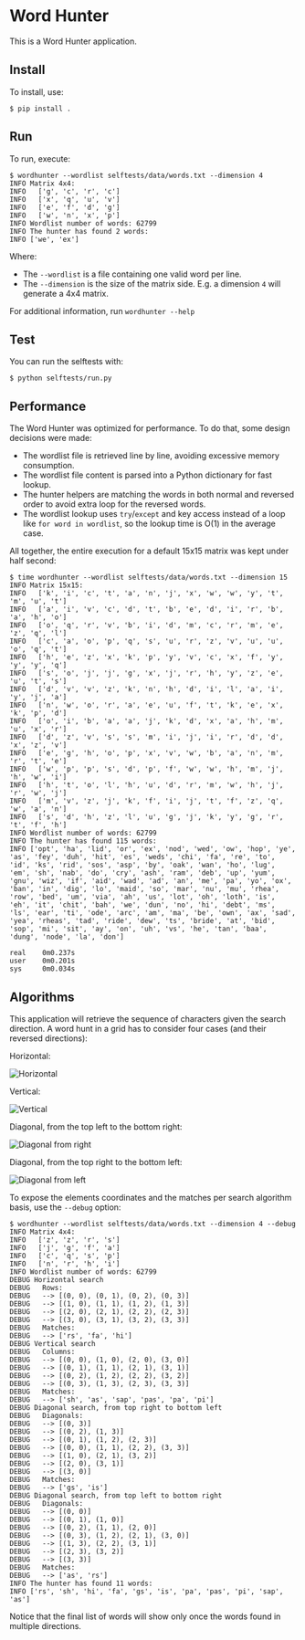 Word Hunter
===========

This is a Word Hunter application.

Install
-------

To install, use:

```
$ pip install .
```

Run
---

To run, execute:

```
$ wordhunter --wordlist selftests/data/words.txt --dimension 4
INFO Matrix 4x4:
INFO   ['g', 'c', 'r', 'c']
INFO   ['x', 'q', 'u', 'v']
INFO   ['e', 'f', 'd', 'g']
INFO   ['w', 'n', 'x', 'p']
INFO Wordlist number of words: 62799
INFO The hunter has found 2 words:
INFO ['we', 'ex']
```

Where:
 - The `--wordlist` is a file containing one valid word per line.
 - The `--dimension` is the size of the matrix side. E.g. a dimension `4`
 will generate a 4x4 matrix.

For additional information, run `wordhunter --help`

Test
----

You can run the selftests with:

```
$ python selftests/run.py
```

Performance
-----------

The Word Hunter was optimized for performance. To do that, some
design decisions were made:

- The wordlist file is retrieved line by line, avoiding excessive
  memory consumption.
- The wordlist file content is parsed into a Python dictionary for
  fast lookup.
- The hunter helpers are matching the words in both normal and
  reversed order to avoid extra loop for the reversed words.
- The wordlist lookup uses `try`/`except` and key access instead
  of a loop like `for word in wordlist`, so the lookup time is
  O(1) in the average case.

All together, the entire execution for a default 15x15 matrix was kept
under half second:

```
$ time wordhunter --wordlist selftests/data/words.txt --dimension 15
INFO Matrix 15x15:
INFO   ['k', 'i', 'c', 't', 'a', 'n', 'j', 'x', 'w', 'w', 'y', 't', 'm', 'u', 't']
INFO   ['a', 'i', 'v', 'c', 'd', 't', 'b', 'e', 'd', 'i', 'r', 'b', 'a', 'h', 'o']
INFO   ['o', 'q', 'r', 'v', 'b', 'i', 'd', 'm', 'c', 'r', 'm', 'e', 'z', 'q', 'l']
INFO   ['c', 'a', 'o', 'p', 'q', 's', 'u', 'r', 'z', 'v', 'u', 'u', 'o', 'q', 't']
INFO   ['h', 'e', 'z', 'x', 'k', 'p', 'y', 'v', 'c', 'x', 'f', 'y', 'y', 'y', 'q']
INFO   ['s', 'o', 'j', 'j', 'g', 'x', 'j', 'r', 'h', 'y', 'z', 'e', 'u', 't', 's']
INFO   ['d', 'v', 'v', 'z', 'k', 'n', 'h', 'd', 'i', 'l', 'a', 'i', 'y', 'j', 'a']
INFO   ['n', 'w', 'o', 'r', 'a', 'e', 'u', 'f', 't', 'k', 'e', 'x', 'k', 'p', 'd']
INFO   ['o', 'i', 'b', 'a', 'a', 'j', 'k', 'd', 'x', 'a', 'h', 'm', 'u', 'x', 'r']
INFO   ['d', 'z', 'v', 's', 's', 'm', 'i', 'j', 'i', 'r', 'd', 'd', 'x', 'z', 'v']
INFO   ['e', 'g', 'h', 'o', 'p', 'x', 'v', 'w', 'b', 'a', 'n', 'm', 'r', 't', 'e']
INFO   ['w', 'p', 'p', 's', 'd', 'p', 'f', 'w', 'w', 'h', 'm', 'j', 'h', 'w', 'i']
INFO   ['h', 't', 'o', 'l', 'h', 'u', 'd', 'r', 'm', 'w', 'h', 'j', 'r', 'w', 'j']
INFO   ['m', 'v', 'z', 'j', 'k', 'f', 'i', 'j', 't', 'f', 'z', 'q', 'w', 'a', 'n']
INFO   ['s', 'd', 'h', 'z', 'l', 'u', 'g', 'j', 'k', 'y', 'g', 'r', 't', 'f', 'h']
INFO Wordlist number of words: 62799
INFO The hunter has found 115 words:
INFO ['opt', 'ha', 'lid', 'or', 'ex', 'nod', 'wed', 'ow', 'hop', 'ye', 'as', 'fey', 'duh', 'hit', 'es', 'weds', 'chi', 'fa', 're', 'to', 'id', 'ks', 'rid', 'sos', 'asp', 'by', 'oak', 'wan', 'ho', 'lug', 'em', 'sh', 'nab', 'do', 'cry', 'ash', 'ram', 'deb', 'up', 'yum', 'gnu', 'wiz', 'if', 'aid', 'wad', 'ad', 'an', 'me', 'pa', 'yo', 'ox', 'ban', 'in', 'dig', 'lo', 'maid', 'so', 'mar', 'nu', 'mu', 'rhea', 'row', 'bed', 'um', 'via', 'ah', 'us', 'lot', 'oh', 'loth', 'is', 'eh', 'it', 'chit', 'bah', 'we', 'dun', 'no', 'hi', 'debt', 'ms', 'ls', 'ear', 'ti', 'ode', 'arc', 'am', 'ma', 'be', 'own', 'ax', 'sad', 'yea', 'rheas', 'tad', 'ride', 'dew', 'ts', 'bride', 'at', 'bid', 'sop', 'mi', 'sit', 'ay', 'on', 'uh', 'vs', 'he', 'tan', 'baa', 'dung', 'node', 'la', 'don']

real	0m0.237s
user	0m0.201s
sys     0m0.034s
```

Algorithms
----------

This application will retrieve the sequence of characters given the search direction. A word hunt in a grid
has to consider four cases (and their reversed directions):

Horizontal:

![Horizontal](img/horizontal.jpg)

Vertical:

![Vertical](img/vertical.jpg)

Diagonal, from the top left to the bottom right:

![Diagonal from right](img/diagonal_from_left.jpg)

Diagonal, from the top right to the bottom left:

![Diagonal from left](img/diagonal_from_right.jpg)

To expose the elements coordinates and the matches per search algorithm basis, use the `--debug` option:

```
$ wordhunter --wordlist selftests/data/words.txt --dimension 4 --debug
INFO Matrix 4x4:
INFO   ['z', 'z', 'r', 's']
INFO   ['j', 'g', 'f', 'a']
INFO   ['c', 'q', 's', 'p']
INFO   ['n', 'r', 'h', 'i']
INFO Wordlist number of words: 62799
DEBUG Horizontal search
DEBUG   Rows:
DEBUG   --> [(0, 0), (0, 1), (0, 2), (0, 3)]
DEBUG   --> [(1, 0), (1, 1), (1, 2), (1, 3)]
DEBUG   --> [(2, 0), (2, 1), (2, 2), (2, 3)]
DEBUG   --> [(3, 0), (3, 1), (3, 2), (3, 3)]
DEBUG   Matches:
DEBUG   --> ['rs', 'fa', 'hi']
DEBUG Vertical search
DEBUG   Columns:
DEBUG   --> [(0, 0), (1, 0), (2, 0), (3, 0)]
DEBUG   --> [(0, 1), (1, 1), (2, 1), (3, 1)]
DEBUG   --> [(0, 2), (1, 2), (2, 2), (3, 2)]
DEBUG   --> [(0, 3), (1, 3), (2, 3), (3, 3)]
DEBUG   Matches:
DEBUG   --> ['sh', 'as', 'sap', 'pas', 'pa', 'pi']
DEBUG Diagonal search, from top right to bottom left
DEBUG   Diagonals:
DEBUG   --> [(0, 3)]
DEBUG   --> [(0, 2), (1, 3)]
DEBUG   --> [(0, 1), (1, 2), (2, 3)]
DEBUG   --> [(0, 0), (1, 1), (2, 2), (3, 3)]
DEBUG   --> [(1, 0), (2, 1), (3, 2)]
DEBUG   --> [(2, 0), (3, 1)]
DEBUG   --> [(3, 0)]
DEBUG   Matches:
DEBUG   --> ['gs', 'is']
DEBUG Diagonal search, from top left to bottom right
DEBUG   Diagonals:
DEBUG   --> [(0, 0)]
DEBUG   --> [(0, 1), (1, 0)]
DEBUG   --> [(0, 2), (1, 1), (2, 0)]
DEBUG   --> [(0, 3), (1, 2), (2, 1), (3, 0)]
DEBUG   --> [(1, 3), (2, 2), (3, 1)]
DEBUG   --> [(2, 3), (3, 2)]
DEBUG   --> [(3, 3)]
DEBUG   Matches:
DEBUG   --> ['as', 'rs']
INFO The hunter has found 11 words:
INFO ['rs', 'sh', 'hi', 'fa', 'gs', 'is', 'pa', 'pas', 'pi', 'sap', 'as']
```

Notice that the final list of words will show only once the words found in multiple directions.

